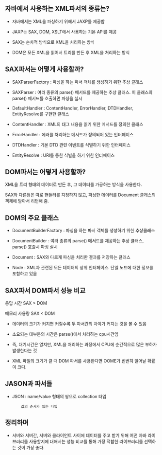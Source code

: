  ## 자바에서 사용하는 XML파서의 종류는?

 - 자바에서는 XML을 파싱하기 위해서 JAXP를 제공함

 - JAXP는 SAX, DOM, XSLT에서 사용하는 기본 API를 제공

 - SAX는 순차적 방식으로 XML을 처리하는 방식

 - DOM은 모든 XML을 읽어서 트리를 만든 후 XML을 처리하는 방식 

 

 ## SAX파서는 어떻게 사용할까?

 - SAXParserFactory : 파싱을 하는 파서 객체를 생성하기 위한 추상 클래스

 - SAXParser : 여러 종류의 parse() 메서드를 제공하는 추상 클래스.  이 클래스의 parse() 메서드를 호출하면 파싱을 실시

 - DefaultHandler : ContentHandler, ErrorHandler, DTDHandler, EntityResolve를 구현한 클래스

 - ContentHandler : XML의 태그 내용을 읽기 위한 메서드를 정의한 클래스

 - ErrorHandler : 에러를 처리하는 메서드가 정의되어 있는 인터페이스

 - DTDHandler : 기본 DTD 관련 이벤트를 식별하기 위한 인터페이스

 - EntityResolve : URI를 통한 식별을 하기 위한 인터페이스

## DOM파서는 어떻게 사용할까?

 XML을 트리 형태의 데이터로 만든 후, 그 데이터를 가공하는 방식을 사용한다.

SAX와 다른점은 따로 핸들러를 지정하지 않고, 파싱한 데이터를 Document 클래스의 객체에 담아서 리턴해 줌.

## DOM의 주요 클래스

 - DocumentBuilderFactory : 파싱을 하는 파서 객체를 생성하기 위한 추상클래스

 - DocumentBuilder : 여러 종류의 parse() 메서드를 제공하는 추상 클래스, parse() 호출시 파싱 실시

 - Document : SAX와 다르게 파싱을 처리한 결과를 저장하는 클래스

 - Node : XML과 관련된 모든 데이터의 상위 인터페이스. 단일 노드에 대한 정보를 포함하고 있음

## SAX파서 DOM파서 성능 비교

응답 시간          SAX > DOM

메모리 사용량    SAX < DOM 

 - 데이터의 크기가 커지면 커질수록 두 파서간의 차이가 커지는 것을 볼 수 있음

 - 소요되는 대부분의 시간은 parse()에서 처리하는 cpu시간임 

 - 즉, 대기시간은 없지만, XML을 처리하는 과정에서 CPU에 순간적으로 많은 부하가 발생한다는 것

 - XML 파일의 크기가 클 때 DOM 파서를 사용한다면 OOME가 빈번히 일어날 확률이 크다.

## JASON과 파서들

 - JSON : name/value 형태의 쌍으로 collection 타입

           값의 순서가 있는 타입

## 정리하며

 - 서버와 서버간, 서버와 클라이언트 사이에 데이터를 주고 받기 위해 어떤 자바 라이브러리를 사용할지에 대해서는 성능 비교를 통해 가장 적합한 라이브러리를 선택하는 것이 가장 좋다.
